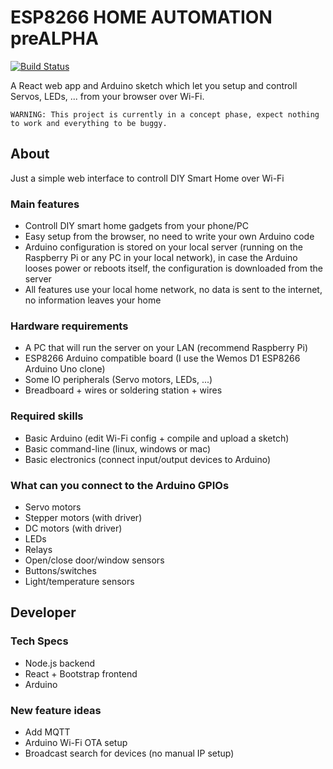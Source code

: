 # ESP8266 HOME AUTOMATION **preALPHA**

[![Build Status](https://travis-ci.org/tomastrejdl/esp8266-home-automation.svg?branch=master)](https://travis-ci.org/tomastrejdl/esp8266-home-automation)

A React web app and Arduino sketch which let you setup and controll Servos, LEDs, ... from your browser over Wi-Fi.

```
WARNING: This project is currently in a concept phase, expect nothing to work and everything to be buggy.
```

## About

Just a simple web interface to controll DIY Smart Home over Wi-Fi

### Main features

- Controll DIY smart home gadgets from your phone/PC
- Easy setup from the browser, no need to write your own Arduino code
- Arduino configuration is stored on your local server (running on the Raspberry Pi or any PC in your local network), in case the Arduino looses power or reboots itself, the configuration is downloaded from the server
- All features use your local home network, no data is sent to the internet, no information leaves your home

### Hardware requirements

- A PC that will run the server on your LAN (recommend Raspberry Pi)
- ESP8266 Arduino compatible board (I use the Wemos D1 ESP8266 Arduino Uno clone)
- Some IO peripherals (Servo motors, LEDs, ...)
- Breadboard + wires or soldering station + wires

### Required skills

- Basic Arduino (edit Wi-Fi config + compile and upload a sketch)
- Basic command-line (linux, windows or mac)
- Basic electronics (connect input/output devices to Arduino)

### What can you connect to the Arduino GPIOs

- Servo motors
- Stepper motors (with driver)
- DC motors (with driver)
- LEDs
- Relays
- Open/close door/window sensors
- Buttons/switches
- Light/temperature sensors

## Developer

### Tech Specs

- Node.js backend
- React + Bootstrap frontend
- Arduino

### New feature ideas

- Add MQTT
- Arduino Wi-Fi OTA setup
- Broadcast search for devices (no manual IP setup)
